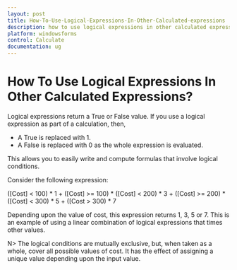 ```yaml
---
layout: post
title: How-To-Use-Logical-Expressions-In-Other-Calculated-expressions | Windows Forms | Syncfusion
description: how to use logical expressions in other calculated expressions?
platform: windowsforms
control: Calculate
documentation: ug
---
```


# How To Use Logical Expressions In Other Calculated Expressions?

Logical expressions return a True or False value. If you use a logical expression as part of a calculation, then, 

* A True is replaced with 1.
* A False is replaced with 0 as the whole expression is evaluated.

This allows you to easily write and compute formulas that involve logical conditions.

Consider the following expression:

([Cost] &lt; 100) * 1 + ([Cost] &gt;= 100) * ([Cost] &lt; 200) * 3 + ([Cost] &gt;= 200) * ([Cost] &lt; 300) * 5 + ([Cost &gt; 300) * 7

Depending upon the value of cost, this expression returns 1, 3, 5 or 7. This is an example of using a linear combination of logical expressions that times other values. 

N> The logical conditions are mutually exclusive, but, when taken as a whole, cover all possible values of cost. It has the effect of assigning a unique value depending upon the input value.

